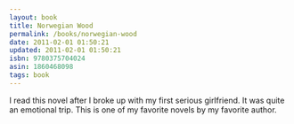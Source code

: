 ```yaml
---
layout: book
title: Norwegian Wood
permalink: /books/norwegian-wood
date: 2011-02-01 01:50:21
updated: 2011-02-01 01:50:21
isbn: 9780375704024
asin: 1860468098
tags: book
---
```

I read this novel after I broke up with my first serious girlfriend. It was
quite an emotional trip. This is one of my favorite novels by my favorite
author.
